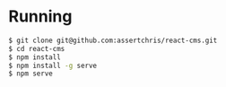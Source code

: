 # Running

```sh
$ git clone git@github.com:assertchris/react-cms.git
$ cd react-cms
$ npm install
$ npm install -g serve
$ npm serve
```
